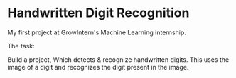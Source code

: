 # Handwritten Digit Recognition

My first project at GrowIntern's Machine Learning internship.

The task:

Build a project, Which detects & recognize handwritten digits. This uses the image of a digit and recognizes the digit present in the image.
